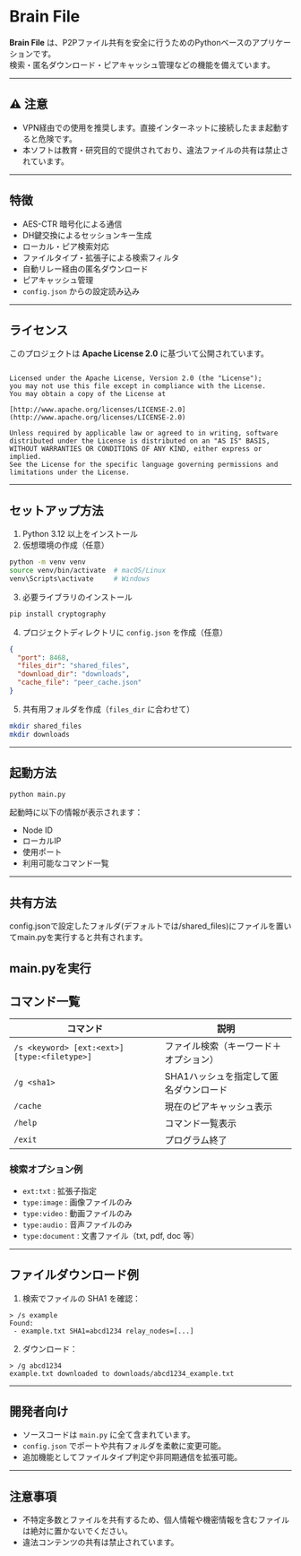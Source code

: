 # Brain File

**Brain File** は、P2Pファイル共有を安全に行うためのPythonベースのアプリケーションです。  
検索・匿名ダウンロード・ピアキャッシュ管理などの機能を備えています。

---

## ⚠️ 注意

- VPN経由での使用を推奨します。直接インターネットに接続したまま起動すると危険です。
- 本ソフトは教育・研究目的で提供されており、違法ファイルの共有は禁止されています。

---

## 特徴

- AES-CTR 暗号化による通信
- DH鍵交換によるセッションキー生成
- ローカル・ピア検索対応
- ファイルタイプ・拡張子による検索フィルタ
- 自動リレー経由の匿名ダウンロード
- ピアキャッシュ管理
- `config.json` からの設定読み込み

---

## ライセンス

このプロジェクトは **Apache License 2.0** に基づいて公開されています。

```

Licensed under the Apache License, Version 2.0 (the "License");
you may not use this file except in compliance with the License.
You may obtain a copy of the License at

[http://www.apache.org/licenses/LICENSE-2.0](http://www.apache.org/licenses/LICENSE-2.0)

Unless required by applicable law or agreed to in writing, software
distributed under the License is distributed on an "AS IS" BASIS,
WITHOUT WARRANTIES OR CONDITIONS OF ANY KIND, either express or implied.
See the License for the specific language governing permissions and
limitations under the License.

````

---

## セットアップ方法

1. Python 3.12 以上をインストール
2. 仮想環境の作成（任意）

```bash
python -m venv venv
source venv/bin/activate  # macOS/Linux
venv\Scripts\activate     # Windows
````

3. 必要ライブラリのインストール

```bash
pip install cryptography
```

4. プロジェクトディレクトリに `config.json` を作成（任意）

```json
{
  "port": 8468,
  "files_dir": "shared_files",
  "download_dir": "downloads",
  "cache_file": "peer_cache.json"
}
```

5. 共有用フォルダを作成（`files_dir` に合わせて）

```bash
mkdir shared_files
mkdir downloads
```

---

## 起動方法

```bash
python main.py
```

起動時に以下の情報が表示されます：

* Node ID
* ローカルIP
* 使用ポート
* 利用可能なコマンド一覧

---

## 共有方法

config.jsonで設定したフォルダ(デフォルトでは/shared_files)にファイルを置いてmain.pyを実行すると共有されます。

main.pyを実行
---
## コマンド一覧

| コマンド                                         | 説明                    |
| -------------------------------------------- | --------------------- |
| `/s <keyword> [ext:<ext>] [type:<filetype>]` | ファイル検索（キーワード＋オプション）   |
| `/g <sha1>`                                  | SHA1ハッシュを指定して匿名ダウンロード |
| `/cache`                                     | 現在のピアキャッシュ表示          |
| `/help`                                      | コマンド一覧表示              |
| `/exit`                                      | プログラム終了               |

### 検索オプション例

* `ext:txt` : 拡張子指定
* `type:image` : 画像ファイルのみ
* `type:video` : 動画ファイルのみ
* `type:audio` : 音声ファイルのみ
* `type:document` : 文書ファイル（txt, pdf, doc 等）

---

## ファイルダウンロード例

1. 検索でファイルの SHA1 を確認：

```text
> /s example
Found:
 - example.txt SHA1=abcd1234 relay_nodes=[...]
```

2. ダウンロード：

```text
> /g abcd1234
example.txt downloaded to downloads/abcd1234_example.txt
```

---

## 開発者向け

* ソースコードは `main.py` に全て含まれています。
* `config.json` でポートや共有フォルダを柔軟に変更可能。
* 追加機能としてファイルタイプ判定や非同期通信を拡張可能。

---

## 注意事項

* 不特定多数とファイルを共有するため、個人情報や機密情報を含むファイルは絶対に置かないでください。
* 違法コンテンツの共有は禁止されています。


